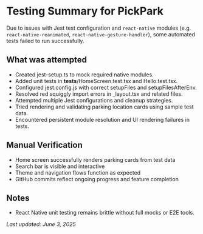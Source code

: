 # Testing Summary for PickPark

Due to issues with Jest test configuration and `react-native` modules (e.g. `react-native-reanimated`, `react-native-gesture-handler`), some automated tests failed to run successfully.

## What was attempted

- Created jest-setup.ts to mock required native modules.
- Added unit tests in __tests__/HomeScreen.test.tsx and Hello.test.tsx.
- Configured jest.config.js with correct setupFiles and setupFilesAfterEnv.
- Resolved red squiggly import errors in _layout.tsx and related files.
- Attempted multiple Jest configurations and cleanup strategies.
- Tried rendering and validating parking location cards using sample test data.
- Encountered persistent module resolution and UI rendering failures in tests.

## Manual Verification

- Home screen successfully renders parking cards from test data
- Search bar is visible and interactive
- Theme and navigation flows function as expected
- GitHub commits reflect ongoing progress and feature completion

## Notes

- React Native unit testing remains brittle without full mocks or E2E tools.
  
_Last updated: June 3, 2025_
